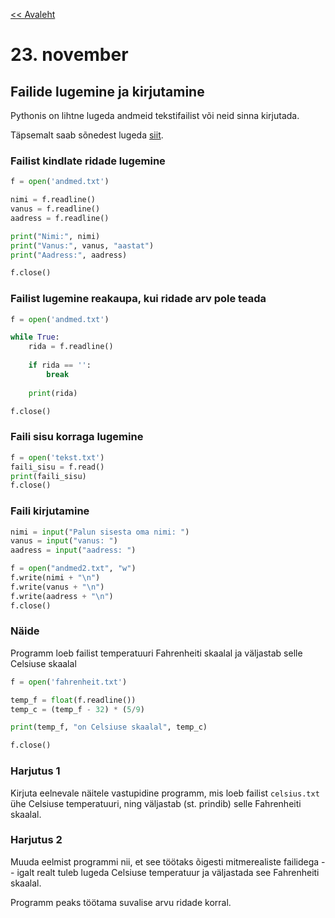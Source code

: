 [<< Avaleht](/)

<style>
.pre {
    font-family: monospace;
    white-space: pre;
}

aside.notice {
    background-color:#fffed6;
    border-color: black;
    border-width: 1px;
    padding: 10px;
    margin-bottom: 20px;
}

</style>

# 23. november 

## Failide lugemine ja kirjutamine

Pythonis on lihtne lugeda andmeid tekstifailist või neid sinna kirjutada.

Täpsemalt saab sõnedest lugeda [siit](http://progeopik.cs.ut.ee/02_lihtlaused.html#failide-lugemine-reakaupa).

### Failist kindlate ridade lugemine

```python
f = open('andmed.txt')

nimi = f.readline()
vanus = f.readline()
aadress = f.readline()

print("Nimi:", nimi)
print("Vanus:", vanus, "aastat")
print("Aadress:", aadress)

f.close()
```

### Failist lugemine reakaupa, kui ridade arv pole teada

```python
f = open('andmed.txt')

while True:
    rida = f.readline()
    
    if rida == '':
        break
    
    print(rida)

f.close()
```

### Faili sisu korraga lugemine

```python
f = open('tekst.txt')
faili_sisu = f.read()
print(faili_sisu)
f.close()
```

### Faili kirjutamine
```python
nimi = input("Palun sisesta oma nimi: ")
vanus = input("vanus: ")
aadress = input("aadress: ")

f = open("andmed2.txt", "w")
f.write(nimi + "\n")
f.write(vanus + "\n")
f.write(aadress + "\n")
f.close()
```


### Näide
Programm loeb failist temperatuuri Fahrenheiti skaalal ja väljastab selle Celsiuse skaalal

```python
f = open('fahrenheit.txt')

temp_f = float(f.readline())
temp_c = (temp_f - 32) * (5/9)

print(temp_f, "on Celsiuse skaalal", temp_c)

f.close()
```

### Harjutus 1
Kirjuta eelnevale näitele vastupidine programm, mis loeb failist `celsius.txt` ühe Celsiuse temperatuuri, ning väljastab (st. prindib) selle Fahrenheiti skaalal.

### Harjutus 2
Muuda eelmist programmi nii, et see töötaks õigesti mitmerealiste failidega -- igalt realt tuleb lugeda Celsiuse temperatuur ja väljastada see Fahrenheiti skaalal.

Programm peaks töötama suvalise arvu ridade korral.